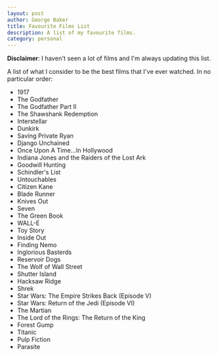 ```yaml
---
layout: post
author: George Baker
title: Favourite Films List
description: A list of my favourite films.
category: personal
---
```


**Disclaimer**: I haven't seen a lot of films and I'm always updating this list.

A list of what I consider to be the best films that I've ever watched. In no particular 
order:

- 1917
- The Godfather
- The Godfather Part II
- The Shawshank Redemption
- Interstellar
- Dunkirk
- Saving Private Ryan
- Django Unchained
- Once Upon A Time...In Hollywood
- Indiana Jones and the Raiders of the Lost Ark
- Goodwill Hunting
- Schindler's List
- Untouchables
- Citizen Kane
- Blade Runner
- Knives Out
- Seven
- The Green Book
- WALL-E
- Toy Story
- Inside Out
- Finding Nemo
- Inglorious Basterds
- Reservoir Dogs
- The Wolf of Wall Street
- Shutter Island
- Hacksaw Ridge
- Shrek
- Star Wars: The Empire Strikes Back (Episode V) 
- Star Wars: Return of the Jedi (Episode VI) 
- The Martian
- The Lord of the Rings: The Return of the King
- Forest Gump
- Titanic
- Pulp Fiction
- Parasite
